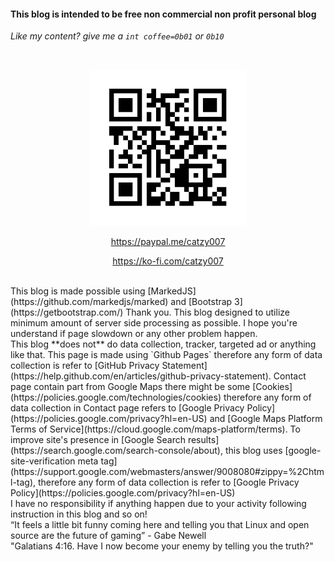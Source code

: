 #### This blog is intended to be free non commercial non profit personal blog
*Like my content? give me a `int coffee=0b01` or `0b10`*

<br>
<p align="center">
	<img src="./pages/about/qr.png" height="250px" alt="paypal address">
</p>
<p align="center"><a href="https://paypal.me/catzy007">https://paypal.me/catzy007</a></p>
<p align="center"><a href="https://ko-fi.com/catzy007">https://ko-fi.com/catzy007</a></p>

<br>
This blog is made possible using [MarkedJS](https://github.com/markedjs/marked) and 
[Bootstrap 3](https://getbootstrap.com/) Thank you. This blog designed to utilize minimum amount of 
server side processing as possible. I hope you're understand if page slowdown or any other problem happen.

<br>
This blog **does not** do data collection, tracker, targeted ad or anything like that. This page is made using `Github Pages` therefore any form of data collection is refer to [GitHub Privacy Statement](https://help.github.com/en/articles/github-privacy-statement). Contact page contain part from Google Maps  there might be some [Cookies](https://policies.google.com/technologies/cookies) therefore any form of data collection in Contact page refers to [Google Privacy Policy](https://policies.google.com/privacy?hl=en-US) and [Google Maps Platform Terms of Service](https://cloud.google.com/maps-platform/terms). To improve site's presence in [Google Search results](https://search.google.com/search-console/about), this blog uses [google-site-verification meta tag](https://support.google.com/webmasters/answer/9008080#zippy=%2Chtml-tag), therefore any form of data collection is refer to [Google Privacy Policy](https://policies.google.com/privacy?hl=en-US)

<br>
I have no responsibility if anything happen due to your activity following instruction in this blog and so on! 

<br>
“It feels a little bit funny coming here and telling you that Linux and open source are the future of gaming” - Gabe Newell

<br>
"Galatians 4:16. Have I now become your enemy by telling you the truth?"
